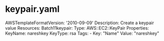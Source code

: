 # keypair.yaml
AWSTemplateFormatVersion: '2010-09-09'
Description: Create a keypair value 
Resources:
  Batch11keypair:
    Type: AWS::EC2::KeyPair
    Properties: 
      KeyName: nareshkey
      KeyType: rsa
      Tags: 
        - Key: "Name"
          Value: "nareshkey"
